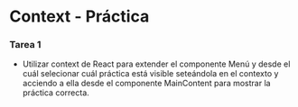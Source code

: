# Context - Práctica


### Tarea 1
- Utilizar context de React para extender el componente Menú y desde el cuál selecionar cuál práctica está visible seteándola en el contexto y acciendo a ella desde el componente MainContent para mostrar la práctica correcta. 

